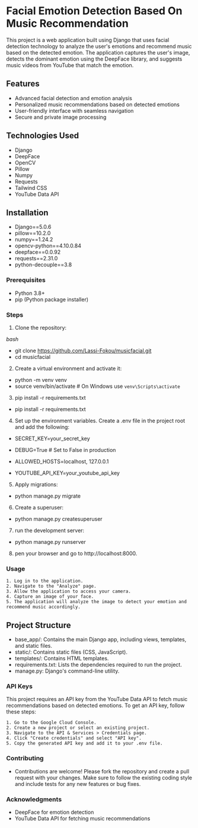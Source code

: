 # Facial Emotion Detection Based On Music Recommendation

This project is a web application built using Django that uses facial detection technology to analyze the user's emotions and recommend music based on the detected emotion. The application captures the user's image, detects the dominant emotion using the DeepFace library, and suggests music videos from YouTube that match the emotion.

## Features

- Advanced facial detection and emotion analysis
- Personalized music recommendations based on detected emotions
- User-friendly interface with seamless navigation
- Secure and private image processing

## Technologies Used

- Django
- DeepFace
- OpenCV
- Pillow
- Numpy
- Requests
- Tailwind CSS
- YouTube Data API

## Installation

- Django==5.0.6
- pillow==10.2.0
- numpy==1.24.2
- opencv-python==4.10.0.84
- deepface==0.0.92
- requests==2.31.0
- python-decouple==3.8

### Prerequisites

- Python 3.8+
- pip (Python package installer)

### Steps

1. Clone the repository:

*bash*

- git clone https://github.com/Lassi-Fokou/musicfacial.git
- cd musicfacial 

2. Create a virtual environment and activate it:

- python -m venv venv
- source venv/bin/activate  # On Windows use `venv\Scripts\activate`

3. pip install -r requirements.txt

- pip install -r requirements.txt

4. Set up the environment variables. Create a .env file in the project root and add the following:

- SECRET_KEY=your_secret_key
- DEBUG=True  # Set to False in production
- ALLOWED_HOSTS=localhost, 127.0.0.1

- YOUTUBE_API_KEY=your_youtube_api_key

5. Apply migrations:

- python manage.py migrate

6. Create a superuser:

- python manage.py createsuperuser

7. run the development server:

- python manage.py runserver

8. pen your browser and go to http://localhost:8000.

### Usage

    1. Log in to the application.
    2. Navigate to the "Analyze" page.
    3. Allow the application to access your camera.
    4. Capture an image of your face.
    5. The application will analyze the image to detect your emotion and recommend music accordingly.

## Project Structure

   - base_app/: Contains the main Django app, including views, templates, and static files.
   - static/: Contains static files (CSS, JavaScript).
   - templates/: Contains HTML templates.
   - requirements.txt: Lists the dependencies required to run the project.
   - manage.py: Django's command-line utility.

### API Keys

This project requires an API key from the YouTube Data API to fetch music recommendations based on detected emotions. To get an API key, follow these steps:

    1. Go to the Google Cloud Console.
    2. Create a new project or select an existing project.
    3. Navigate to the API & Services > Credentials page.
    4. Click "Create credentials" and select "API key".
    5. Copy the generated API key and add it to your .env file.

### Contributing

- Contributions are welcome! Please fork the repository and create a pull request with your changes. Make sure to follow the existing coding style and include tests for any new features or bug fixes.

### Acknowledgments

   - DeepFace for emotion detection
   - YouTube Data API for fetching music recommendations


